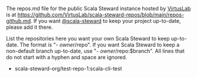 The repos.md file for the public Scala Steward instance hosted by [VirtusLab](https://www.virtuslab.com/) is at <https://github.com/VirtusLab/scala-steward-repos/blob/main/repos-github.md>.
If you want [@scala-steward](https://github.com/scala-steward) to keep your project up-to-date, please add it there.

List the repositories here you want your own Scala Steward to keep up-to-date.
The format is "- $owner/$repo".
If you want Scala Steward to keep a non-default branch up-to-date, use "- $owner/$repo:$branch".
All lines that do not start with a hyphen and space are ignored.

- scala-steward-org/test-repo-1:scala-cli-test
